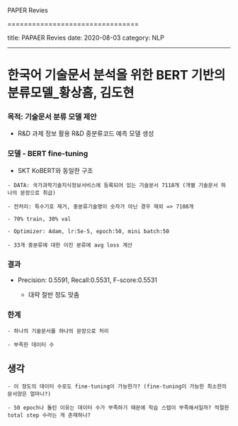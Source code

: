 PAPER Revies

================================

title: PAPAER Revies
date: 2020-08-03
category: NLP

---------------------

# 한국어 기술문서 분석을 위한 BERT 기반의 분류모델_황상흠, 김도현

### 목적: 기술문서 분류 모델 제안
   
   - R&D 과제 정보 활용 R&D 중분류코드 예측 모델 생성
    
### 모델 - BERT fine-tuning
   
   - SKT KoBERT와 동일한 구조
    
    - DATA: 국가과학기술지식정보서비스에 등록되어 있는 기술분서 7118개 (개별 기술문서 하나의 문장으로 취급)
    
    - 전처리: 특수기호 제거, 중분류기술명이 숫자가 아닌 경우 제외 => 7108개
    
    - 70% train, 30% val
    
    - Optimizer: Adam, lr:5e-5, epoch:50, mini batch:50
    
    - 33개 중분류에 대한 이진 분류에 avg loss 계산
    
### 결과
 
 - Precision: 0.5591, Recall:0.5531, F-score:0.5531
    
    - 대략 절반 정도 맞춤

### 한계
  
    - 하나의 기술문서를 하나의 문장으로 처리
    
    - 부족한 데이터 수

## 생각

    - 이 정도의 데이터 수로도 fine-tuning이 가능한가? (fine-tuning이 가능한 최소한의 문서양은 얼마나?)
    
    - 50 epoch나 돌린 이유는 데이터 수가 부족하기 때문에 학습 스텝이 부족해서일까? 적절한 total step 수라는 게 존재하나?
    
